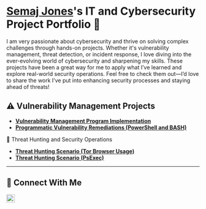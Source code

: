 # <a href="https://www.linkedin.com/in/semajjames128/">Semaj Jones</a>'s IT and Cybersecurity Project Portfolio 🔐

I am very passionate about cybersecurity and thrive on solving complex challenges through hands-on projects. Whether it's vulnerability management, threat detection, or incident response, I love diving into the ever-evolving world of cybersecurity and sharpening my skills. These projects have been a great way for me to apply what I’ve learned and explore real-world security operations. Feel free to check them out—I’d love to share the work I’ve put into enhancing security processes and staying ahead of threats!


## ⚠️ Vulnerability Management Projects

- **[Vulnerability Management Program Implementation](https://github.com/SEMAJJAMES128/Vulnerability-management-program)**
- **[Programmatic Vulnerability Remediations (PowerShell and BASH)](https://github.com/SEMAJJAMES128/Vulnerability-management-code)**

🚨 Threat Hunting and Security Operations
- **[Threat Hunting Scenario (Tor Browser Usage)](https://github.com/SEMAJJAMES128/threat-hunting-scenario-tor/tree/main)**
- **[Threat Hunting Scenario (PsExec)](https://github.com/SEMAJJAMES128/threat-hunting-scenario-tor/blob/main/Hunt2-PSEXEC.md)**


<hr/>

## 🤳 Connect With Me


[<img align="left" alt="___________ | LinkedIn" width="22px" src="https://cdn.jsdelivr.net/npm/simple-icons@v3/icons/linkedin.svg" />][linkedin]



[linkedin]: https://linkedin.com/in/semajjames128

<!--
<img width="35" alt="image" src="https://github.com/user-attachments/assets/2f41c7cd-5ea8-4475-b451-a37161b6c3fb"> 
<img width="35" alt="image" src="https://github.com/user-attachments/assets/77649969-9910-4994-8b96-74a116cfb2a8">
-->
